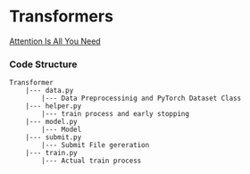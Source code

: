# Transformers
[Attention Is All You Need](https://arxiv.org/abs/1706.03762)

### Code Structure
```
Transformer
    |--- data.py
        |--- Data Preprocessinig and PyTorch Dataset Class
    |--- helper.py
        |--- train process and early stopping
    |--- model.py
        |--- Model
    |--- submit.py
        |--- Submit File gereration
    |--- train.py
        |--- Actual train process
```
